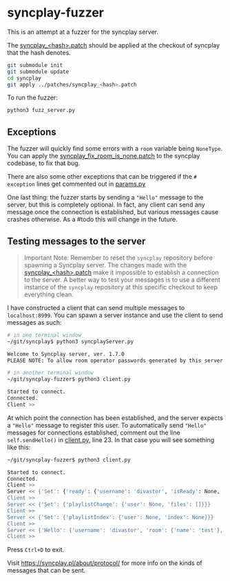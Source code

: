 # syncplay-fuzzer

This is an attempt at a fuzzer for the syncplay server.

The [syncplay_\<hash\>.patch](patches/syncplay_e2605577f5169dad14a238e6ab53b409af32f4d3.patch) should be applied at the checkout of syncplay that the hash denotes.

```bash
git submodule init
git submodule update
cd syncplay
git apply ../patches/syncplay_<hash>.patch
```

To run the fuzzer:

```bash
python3 fuzz_server.py
```

## Exceptions

The fuzzer will quickly find some errors with a `room` variable being `NoneType`. You can apply the [syncplay_fix_room_is_none.patch](patches/syncplay_fix_room_is_none.patch) to the syncplay codebase, to fix that bug.

There are also some other exceptions that can be triggered if the `# exception` lines get commented out in [params.py](fuzz_server.py)

One last thing: the fuzzer starts by sending a `"Hello"` message to the server, but this is completely optional. In fact, any client can send any message once the connection is established, but various messages cause crashes otherwise. As a #todo this will change in the future.

## Testing messages to the server

> Important Note: Remember to reset the `syncplay` repository before spawning a Syncplay server. The changes made with the [syncplay_\<hash\>.patch](patches/syncplay_e2605577f5169dad14a238e6ab53b409af32f4d3.patch) make it impossible to establish a connection to the server. A better way to test your messages is to use a different instance of the `syncplay` repository at this specific checkout to keep everything clean.

I have constructed a client that can send multiple messages to `localhost:8999`. You can spawn a server instance and use the client to send messages as such:

```bash
# in one terminal window
~/git/syncplay$ python3 syncplayServer.py

Welcome to Syncplay server, ver. 1.7.0
PLEASE NOTE: To allow room operator passwords generated by this server instance to still work when the server is restarted, please add the following command line argument when running the Syncplay server in the future: --salt WHJUCNVSVI
```

```bash
# in another terminal window
~/git/syncplay-fuzzer$ python3 client.py

Started to connect.
Connected.
Client >> 
```

At which point the connection has been established, and the server expects a `"Hello"` message to register this user. To automatically send `"Hello"` messages for connections established, comment out the line `self.sendHello()` in [client.py](client.py), line 23. In that case you will see something like this:

```bash
~/git/syncplay-fuzzer$ python3 client.py

Started to connect.
Connected.
Client >> 
Server << {'Set': {'ready': {'username': 'divastor', 'isReady': None, 'manuallyInitiated': False}}}
Client >> 
Server << {'Set': {'playlistChange': {'user': None, 'files': []}}}
Client >> 
Server << {'Set': {'playlistIndex': {'user': None, 'index': None}}}
Client >> 
Server << {'Hello': {'username': 'divastor', 'room': {'name': 'test'}, 'version': '1.7.0', 'realversion': '1.7.0', 'motd': '', 'features': {'isolateRooms': False, 'readiness': True, 'managedRooms': True, 'chat': True, 'maxChatMessageLength': 150, 'maxUsernameLength': 150, 'maxRoomNameLength': 35, 'maxFilenameLength': 250}}}
Client >> 
```

Press `Ctrl+D` to exit.

Visit https://syncplay.pl/about/protocol/ for more info on the kinds of messages that can be sent.